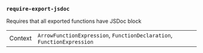 ### `require-export-jsdoc`

Requires that all exported functions have JSDoc block

|||
|---|---|
|Context|`ArrowFunctionExpression`, `FunctionDeclaration`, `FunctionExpression`|

<!-- assertions requireExportJsdoc -->

